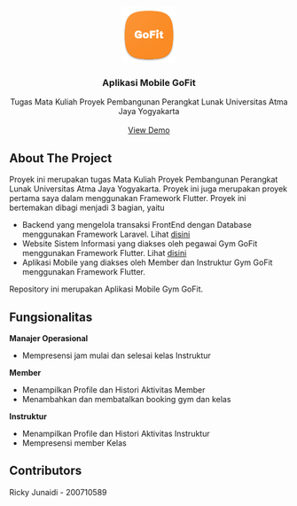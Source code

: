 <div align="center">
  <a href="https://github.com/RickyJ2/APP-MOBILE-GOFIT">
    <img src="https://github.com/RickyJ2/APP-MOBILE-GOFIT/blob/master/android/app/src/main/res/mipmap-xxxhdpi/ic_launcher.png" alt="Logo" width="100" height="100">
  </a>

  <h3 align="center">Aplikasi Mobile GoFit</h3>

  <p align="center">
    Tugas Mata Kuliah Proyek Pembangunan Perangkat Lunak Universitas Atma Jaya Yogyakarta
    <br />
    <br />
    <a href="https://studentsuajyac-my.sharepoint.com/:v:/g/personal/200710589_students_uajy_ac_id/EZw4OoRBwl1Gn5gkksnJf6cBW2w6hwY5okl_uE__4bdLkw?nav=eyJyZWZlcnJhbEluZm8iOnsicmVmZXJyYWxBcHAiOiJPbmVEcml2ZUZvckJ1c2luZXNzIiwicmVmZXJyYWxBcHBQbGF0Zm9ybSI6IldlYiIsInJlZmVycmFsTW9kZSI6InZpZXciLCJyZWZlcnJhbFZpZXciOiJNeUZpbGVzTGlua0RpcmVjdCJ9fQ&e=7JYgJh">View Demo</a>
  </p>
</div>

## About The Project

Proyek ini merupakan tugas Mata Kuliah Proyek Pembangunan Perangkat Lunak Universitas Atma Jaya Yogyakarta. Proyek ini juga merupakan proyek pertama saya dalam menggunakan Framework Flutter. Proyek ini bertemakan dibagi menjadi 3 bagian, yaitu 
- Backend yang mengelola transaksi FrontEnd dengan Database menggunakan Framework Laravel. Lihat <a href="https://github.com/RickyJ2/RestAPI-WEB-GoFit"> disini </a>
- Website Sistem Informasi yang diakses oleh pegawai Gym GoFit menggunakan Framework Flutter. Lihat <a href="https://github.com/RickyJ2/APP-WEB-GOFIT"> disini </a>
- Aplikasi Mobile yang diakses oleh Member dan Instruktur Gym GoFit menggunakan Framework Flutter.

Repository ini merupakan Aplikasi Mobile Gym GoFit.

## Fungsionalitas
**Manajer Operasional**
- Mempresensi jam mulai dan selesai kelas Instruktur

**Member**
- Menampilkan Profile dan Histori Aktivitas Member
- Menambahkan dan membatalkan booking gym dan kelas

**Instruktur**
- Menampilkan Profile dan Histori Aktivitas Instruktur
- Mempresensi member Kelas


## Contributors
Ricky Junaidi - 200710589
